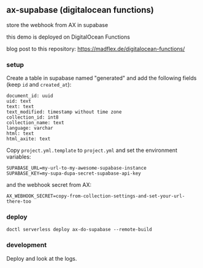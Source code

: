 ## ax-supabase (digitalocean functions)

store the webhook from AX in supabase

this demo is deployed on DigitalOcean Functions

blog post to this repository: <https://madflex.de/digitalocean-functions/>


### setup

Create a table in supabase named "generated" and add the following fields (keep `id` and `created_at`):
```
document_id: uuid
uid: text
text: text
text_modified: timestamp without time zone
collection_id: int8
collection_name: text
language: varchar
html: text
html_axite: text
```

Copy ``project.yml.template`` to ``project.yml`` and set the environment variables:
```
SUPABASE_URL=my-url-to-my-awesome-supabase-instance
SUPABASE_KEY=my-supa-dupa-secret-supabase-api-key
```
and the webhook secret from AX:
```
AX_WEBHOOK_SECRET=copy-from-collection-settings-and-set-your-url-there-too
```

### deploy

```
doctl serverless deploy ax-do-supabase --remote-build
```


### development

Deploy and look at the logs.
